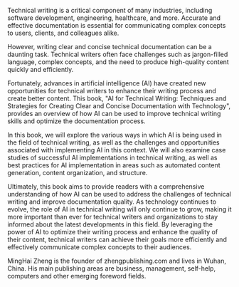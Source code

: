 

Technical writing is a critical component of many industries, including software development, engineering, healthcare, and more. Accurate and effective documentation is essential for communicating complex concepts to users, clients, and colleagues alike.

However, writing clear and concise technical documentation can be a daunting task. Technical writers often face challenges such as jargon-filled language, complex concepts, and the need to produce high-quality content quickly and efficiently.

Fortunately, advances in artificial intelligence (AI) have created new opportunities for technical writers to enhance their writing process and create better content. This book, "AI for Technical Writing: Techniques and Strategies for Creating Clear and Concise Documentation with Technology", provides an overview of how AI can be used to improve technical writing skills and optimize the documentation process.

In this book, we will explore the various ways in which AI is being used in the field of technical writing, as well as the challenges and opportunities associated with implementing AI in this context. We will also examine case studies of successful AI implementations in technical writing, as well as best practices for AI implementation in areas such as automated content generation, content organization, and structure.

Ultimately, this book aims to provide readers with a comprehensive understanding of how AI can be used to address the challenges of technical writing and improve documentation quality. As technology continues to evolve, the role of AI in technical writing will only continue to grow, making it more important than ever for technical writers and organizations to stay informed about the latest developments in this field. By leveraging the power of AI to optimize their writing process and enhance the quality of their content, technical writers can achieve their goals more efficiently and effectively communicate complex concepts to their audiences.

MingHai Zheng is the founder of zhengpublishing.com and lives in Wuhan, China. His main publishing areas are business, management, self-help, computers and other emerging foreword fields.
